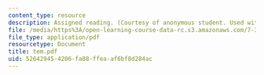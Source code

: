 ```yaml
---
content_type: resource
description: Assigned reading. (Courtesy of anonymous student. Used with permission.)
file: /media/https%3A/open-learning-course-data-rc.s3.amazonaws.com/7-343-protein-folding-misfolding-and-human-disease-fall-2004/526429454206fa88ffeaaf6bf8d284ac_tem.pdf
file_type: application/pdf
resourcetype: Document
title: tem.pdf
uid: 52642945-4206-fa88-ffea-af6bf8d284ac
---
```

